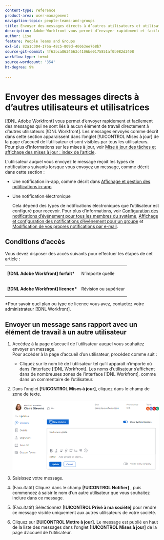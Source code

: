 ```yaml
---
content-type: reference
product-area: user-management
navigation-topic: people-teams-and-groups
title: Envoyer des messages directs à d’autres utilisateurs et utilisatrices
description: Adobe Workfront vous permet d’envoyer rapidement et facilement des messages sans rapport direct avec un élément de travail à d’autres utilisateurs de Workfront.
author: Lisa
feature: People Teams and Groups
exl-id: 82a1c304-176a-48c5-809d-40663ee768b7
source-git-commit: 4f63bca8634663c4106be0175851af0b982d3408
workflow-type: tm+mt
source-wordcount: '354'
ht-degree: 9%

---
```


# Envoyer des messages directs à d’autres utilisateurs et utilisatrices

[!DNL Adobe Workfront] vous permet d’envoyer rapidement et facilement des messages qui ne sont liés à aucun élément de travail directement à d’autres utilisateurs [!DNL Workfront]. Les messages envoyés comme décrit dans cette section apparaissent dans l’onglet [!UICONTROL Mises à jour] de la page d’accueil de l’utilisateur et sont visibles par tous les utilisateurs. Pour plus d’informations sur les mises à jour, voir [Mise à jour des tâches et affichage des mises à jour : index de l’article](../../workfront-basics/updating-work-items-and-viewing-updates/update-work-items-and-view-updates.md).

L’utilisateur auquel vous envoyez le message reçoit les types de notifications suivants lorsque vous envoyez un message, comme décrit dans cette section :

* Une notification in-app, comme décrit dans [Affichage et gestion des notifications in-app](../../workfront-basics/using-notifications/view-and-manage-in-app-notifications.md)
* Une notification électronique

  Cela dépend des types de notifications électroniques que l’utilisateur est configuré pour recevoir. Pour plus d’informations, voir [Configuration des notifications d’événement pour tous les membres du système](../../administration-and-setup/manage-workfront/emails/configure-event-notifications-for-everyone-in-the-system.md), [Affichage et configuration des notifications d’événement pour un groupe](../../administration-and-setup/manage-groups/create-and-manage-groups/view-and-configure-event-notifications-group.md) et [Modification de vos propres notifications par e-mail](../../workfront-basics/using-notifications/activate-or-deactivate-your-own-event-notifications.md).

## Conditions d’accès

Vous devez disposer des accès suivants pour effectuer les étapes de cet article :

<table style="table-layout:auto"> 
 <col> 
 </col> 
 <col> 
 </col> 
 <tbody> 
  <tr> 
   <td role="rowheader"><strong>[!DNL Adobe Workfront] forfait*</strong></td> 
   <td> <p>N’importe quelle</p> </td> 
  </tr> 
  <tr> 
   <td role="rowheader"><strong>[!DNL Adobe Workfront] licence*</strong></td> 
   <td> <p>Révision ou supérieur</p> </td> 
  </tr> 
 </tbody> 
</table>

&#42;Pour savoir quel plan ou type de licence vous avez, contactez votre administrateur [!DNL Workfront].

## Envoyer un message sans rapport avec un élément de travail à un autre utilisateur

1. Accédez à la page d’accueil de l’utilisateur auquel vous souhaitez envoyer un message.\
   Pour accéder à la page d’accueil d’un utilisateur, procédez comme suit :

   * Cliquez sur le nom lié de l’utilisateur tel qu’il apparaît n’importe où dans l’interface [!DNL Workfront]. Les noms d’utilisateur s’affichent dans de nombreuses zones de l’interface [!DNL Workfront], comme dans un commentaire de l’utilisateur.

1. Dans l’onglet **[!UICONTROL Mises à jour]**, cliquez dans le champ de zone de texte.

   ![Utilisateur du message sur l&#39;onglet [!UICONTROL Mises à jour]](assets/message-user-NWE.png)

1. Saisissez votre message.
1. (Facultatif) Cliquez dans le champ **[!UICONTROL Notifier]** , puis commencez à saisir le nom d’un autre utilisateur que vous souhaitez inclure dans ce message.

1. (Facultatif) Sélectionnez **[!UICONTROL Privé à ma société]** pour rendre ce message visible uniquement aux autres utilisateurs de votre société.

1. Cliquez sur **[!UICONTROL Mettre à jour].**
Le message est publié en haut de la liste des messages dans l’onglet **[!UICONTROL Mises à jour]** de la page d’accueil de l’utilisateur.
